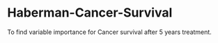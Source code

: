 # Haberman-Cancer-Survival
To find variable importance for Cancer survival after 5 years treatment.
